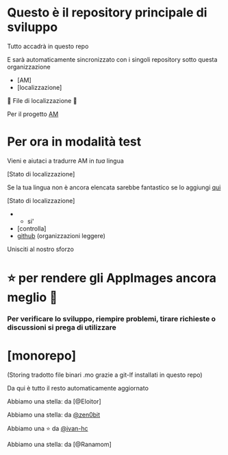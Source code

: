 # Questo è il repository principale di sviluppo

Tutto accadrà in questo repo

E sarà automaticamente sincronizzato con i singoli repository sotto questa
organizzazione

- [AM]
- [localizzazione]

🦉 File di localizzazione 🦉

Per il progetto [AM](https://github.com/ivan-hc/AM)
# Per ora in modalità test
Vieni e aiutaci a tradurre AM in *tua* lingua

[Stato di localizzazione]

Se la tua lingua non è ancora elencata sarebbe fantastico se lo aggiungi
[qui](https://hosted.weblate.org/new-lang/am/am/)

[Stato di localizzazione]

- - si'
- [controlla]
- [github](https://github.com/AM-community/.github) (organizzazioni leggere)

Unisciti al nostro sforzo
# ⭐ per rendere gli AppImages ancora meglio 🚀

### Per verificare lo sviluppo, riempire problemi, tirare richieste o discussioni si prega di utilizzare

# [monorepo]
(Storing tradotto file binari .mo grazie a git-lf installati in questo repo)

Da qui è tutto il resto automaticamente aggiornato

Abbiamo una stella: da [@Eloitor]

Abbiamo una stella: da [@zen0bit](https://github.com/zen0bit)

Abbiamo una :star: da [@ivan-hc](https://github.com/ivan-hc)

Abbiamo una stella: da [@Ranamom]
